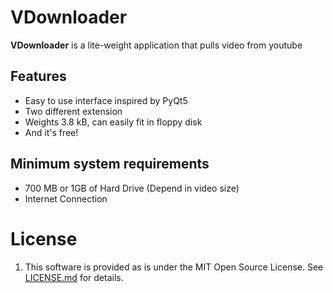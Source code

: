 #  VDownloader

**VDownloader** is a lite-weight application that pulls video from youtube

## Features

+ Easy to use interface inspired by PyQt5
+ Two different extension
+ Weights 3.8 kB, can easily fit in floppy disk
+ And it's free!

## Minimum system requirements

+ 700 MB or 1GB of Hard Drive (Depend in video size)
+ Internet Connection

# License

1. This software is provided as is under the MIT Open Source License. See [LICENSE.md](/LICENSE.md) for details.
